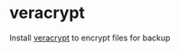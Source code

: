 # veracrypt

Install [veracrypt](https://www.veracrypt.fr/en/Downloads.html)
to encrypt files for backup
